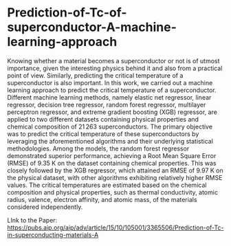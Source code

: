 # Prediction-of-Tc-of-superconductor-A-machine-learning-approach

Knowing whether a material becomes a superconductor or not is of utmost importance, given the interesting physics behind it and also from a practical point of view. Similarly, predicting the critical temperature of a superconductor is also important. In this work, we carried out a machine learning approach to predict the critical temperature of a superconductor. Different machine learning methods, namely elastic net regressor, linear regressor, decision tree regressor, random forest regressor, multilayer perceptron regressor, and extreme gradient boosting (XGB) regressor, are applied to two different datasets containing physical properties and chemical composition of 21 263 superconductors. The primary objective was to predict the critical temperature of these superconductors by leveraging the aforementioned algorithms and their underlying statistical methodologies. Among the models, the random forest regressor demonstrated superior performance, achieving a Root Mean Square Error (RMSE) of 9.35 K on the dataset containing chemical properties. This was closely followed by the XGB regressor, which attained an RMSE of 9.97 K on the physical dataset, with other algorithms exhibiting relatively higher RMSE values. The critical temperatures are estimated based on the chemical composition and physical properties, such as thermal conductivity, atomic radius, valence, electron affinity, and atomic mass, of the materials considered independently.

LInk to the Paper: https://pubs.aip.org/aip/adv/article/15/10/105001/3365506/Prediction-of-Tc-in-superconducting-materials-A
